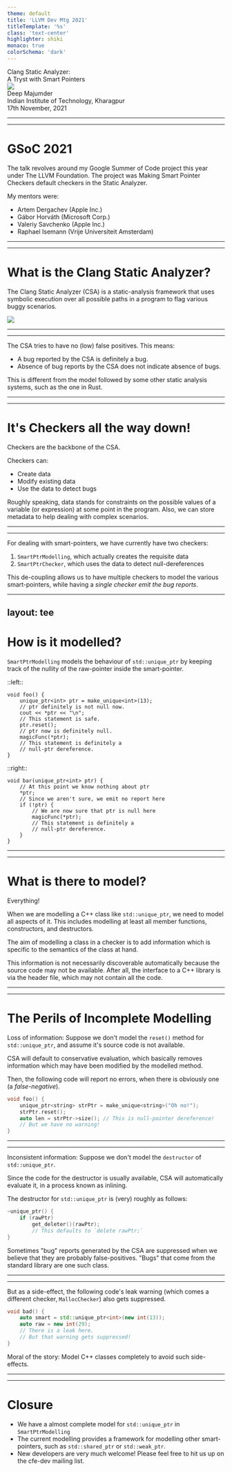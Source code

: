 ```yaml
---
theme: default
title: 'LLVM Dev Mtg 2021'
titleTemplate: '%s'
class: 'text-center'
highlighter: shiki
monaco: true
colorSchema: 'dark'
---
```


<div class="text-5xl text-light-300">Clang Static Analyzer:<br/>A Tryst with Smart Pointers</div>
<div class="flex justify-center h-30 pt-10"><img src="/imgs/wyvern.png" /></div>
<div class="text-3xl pt-10 text-amber-300">Deep Majumder</div>
<div class="text-xl pt-2 text-amber-300">Indian Institute of Technology, Kharagpur</div>
<div class="pt-3 text-blue-300">17th November, 2021</div>

---
---

<h1 class="text-amber-300">GSoC 2021</h1>
<div></div>

The talk revolves around my Google Summer of Code project this year under The LLVM Foundation. The project was <span class="font-bold text-light-blue-300">Making Smart Pointer Checkers default checkers in the Static Analyzer</span>.

<v-click>

My mentors were:

- Artem Dergachev (Apple Inc.)
- Gábor Horváth (Microsoft Corp.)
- Valeriy Savchenko (Apple Inc.)
- Raphael Isemann (Vrije Universiteit Amsterdam)

</v-click>

---
---

<h1 class="text-amber-300">What is the Clang Static Analyzer?</h1>
<div></div>

The Clang Static Analyzer (CSA) is a static-analysis framework that uses <span class="font-bold text-light-blue-300">symbolic execution</span> over all possible paths in a program to flag various buggy scenarios.

<div v-click class="flex justify-center pt-3 pb-2 h-85">
  <img src="/imgs/csa-intro.png">
</div>

<!-- Key point being the symbolic-execution, that is, the code is not actually run
Examples of bugs may include null-pointer de-reference, un-closed files, leaked memory, etc. 
Explain the diagram, mention that the cases are indicative -->

---
---

The CSA tries to have no (low) false positives. This means:

- A bug reported by the CSA is <span class="text-red-400">definitely</span> a bug.
- Absence of bug reports by the CSA does <span class="text-red-400">not</span> indicate absence of bugs.

This is different from the model followed by some other static analysis systems, such as the one in Rust.

---
---

<h1 class="text-amber-300">It's Checkers all the way down!</h1>
<div></div>

Checkers are the backbone of the CSA. 

<v-click>

Checkers can:

- Create data
- Modify existing data
- Use the data to detect bugs

</v-click>

<v-click>

Roughly speaking, <span class="text-blue-400">data</span> stands for <span class=text-red-300>constraints</span> on the possible values of a variable (or expression) at some point in the program. Also, we can store <span class="text-blue-400">metadata</span> to help dealing with complex scenarios.

</v-click>

---
---

For dealing with smart-pointers, we have currently have two checkers:

1) `SmartPtrModelling`, which actually creates the requisite data
2) `SmartPtrChecker`, which uses the data to detect null-dereferences

This de-coupling allows us to have <span class="text-teal-400">multiple</span> checkers to model the various smart-pointers, while having a *single checker emit the bug reports*.

---
layout: tee
---

<h1>How is it modelled?</h1>
<div />

`SmartPtrModelling` models the behaviour of `std::unique_ptr` by keeping track of the <span class="text-teal-400 italic">nullity of the raw-pointer inside the smart-pointer</span>.

::left::

```cpp{1-5,11|1,6-11|all}
void foo() {
    unique_ptr<int> ptr = make_unique<int>(13);
    // ptr definitely is not null now.
    cout << *ptr << "\n";
    // This statement is safe.
    ptr.reset();
    // ptr now is definitely null.
    magicFunc(*ptr);
    // This statement is definitely a 
    // null-ptr dereference.
}
```

::right::

```cpp{none|1-4,11|1,5-11|all}
void bar(unique_ptr<int> ptr) {
    // At this point we know nothing about ptr
    *ptr;
    // Since we aren't sure, we emit no report here
    if (!ptr) {
        // We are now sure that ptr is null here
        magicFunc(*ptr);
        // This statement is definitely a 
        // null-ptr dereference.
    }
}
```

---
---

<h1>What is there to model?</h1>
<div />

<div class="text-3xl text-emerald-400 font-extrabold">Everything!</div>

<v-click>

When we are modelling a C++ class like `std::unique_ptr`, we need to model all aspects of it. This includes modelling at least all <span class="text-blue-300">member</span> functions, <span class="text-blue-300">constructors</span>, and <span class="text-blue-300">destructors</span>.

</v-click>

<v-click>

The aim of modelling a class in a checker is to <span class="text-blue-300">add</span> information which is specific to the semantics of the class at hand.

</v-click>

<v-click>

This information is not necessarily discoverable automatically because the source code <span class="text-red-400">may not be available</span>. After all, the interface to a C++ library is via the header file, which may not contain all the code. 

</v-click>

---
---

<h1>The Perils of Incomplete Modelling</h1>
<div />

<span class="font-bold text-red-400">Loss of information:</span> Suppose we don't model the `reset()` method for `std::unique_ptr`, and assume it's source code is not available. 

CSA will default to <span class="text-blue-300">conservative evaluation</span>, which basically <span class="text-red-400">removes</span> information which may have been modified by the modelled method.

<v-click>

Then, the following code will report no errors, when there is obviously one (a *false-negative*).

```cpp
void foo() {
    unique_ptr<string> strPtr = make_unique<string>("Oh no!");
    strPtr.reset();
    auto len = strPtr->size(); // This is null-pointer dereference!
    // But we have no warning!
}
```

</v-click>

---
---

<span class="font-bold text-red-400">Inconsistent information:</span> Suppose we don't model the `destructor` of `std::unique_ptr`. 

Since the code for the destructor is usually available, CSA will automatically evaluate it, in a process known as <span class="text-blue-300">inlining</span>.

<v-click>

The destructor for `std::unique_ptr` is (very) roughly as follows:

```cpp
~unique_ptr() {
    if (rawPtr)
        get_deleter()(rawPtr);
        // This defaults to `delete rawPtr;`
}
```

</v-click>

<v-click>

Sometimes "bug" reports generated by the CSA are <span class="text-red-400">suppressed</span> when we believe that they are probably false-positives. "Bugs" that come from the standard library are one such class.

</v-click>

---
---

But as a side-effect, the following code's leak warning (which comes a different checker, `MallocChecker`) also gets suppressed.


```cpp
void bad() {
    auto smart = std::unique_ptr<int>(new int(13));
    auto raw = new int(29);
    // There is a leak here.
    // But that warning gets suppressed!
}
```

<v-click>

<span class="text-blue-300">Moral of the story: </span> Model C++ classes completely to avoid such side-effects.

</v-click>

---
---

<h1>Closure</h1>
<div />

<v-clicks>

- We have a almost complete model for `std::unique_ptr` in `SmartPtrModelling`
- The current modelling provides a framework for modelling other smart-pointers, such as `std::shared_ptr` or `std::weak_ptr`.
- New developers are very much welcome! Please feel free to hit us up on the cfe-dev mailing list.

</v-clicks>